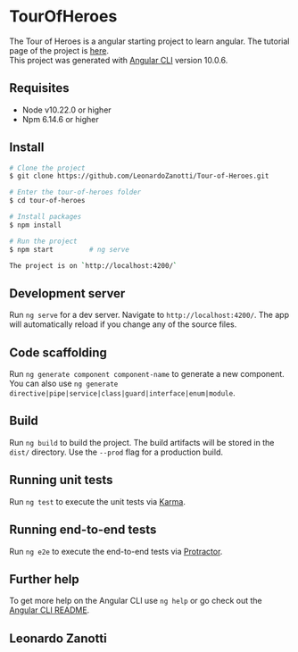 # TourOfHeroes

The Tour of Heroes is a angular starting project to learn angular. The tutorial page of the project is [here](https://angular.io/tutorial). <br>
This project was generated with [Angular CLI](https://github.com/angular/angular-cli) version 10.0.6.

## Requisites

* Node v10.22.0 or higher
* Npm 6.14.6 or higher

## Install

```bash
# Clone the project
$ git clone https://github.com/LeonardoZanotti/Tour-of-Heroes.git

# Enter the tour-of-heroes folder
$ cd tour-of-heroes

# Install packages
$ npm install

# Run the project
$ npm start         # ng serve

The project is on `http://localhost:4200/`
```

## Development server

Run `ng serve` for a dev server. Navigate to `http://localhost:4200/`. The app will automatically reload if you change any of the source files.

## Code scaffolding

Run `ng generate component component-name` to generate a new component. You can also use `ng generate directive|pipe|service|class|guard|interface|enum|module`.

## Build

Run `ng build` to build the project. The build artifacts will be stored in the `dist/` directory. Use the `--prod` flag for a production build.

## Running unit tests

Run `ng test` to execute the unit tests via [Karma](https://karma-runner.github.io).

## Running end-to-end tests

Run `ng e2e` to execute the end-to-end tests via [Protractor](http://www.protractortest.org/).

## Further help

To get more help on the Angular CLI use `ng help` or go check out the [Angular CLI README](https://github.com/angular/angular-cli/blob/master/README.md).

## Leonardo Zanotti